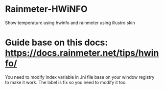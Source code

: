 # Rainmeter-HWiNFO
Show temperature using hwinfo and rainmeter using illustro skin

# Guide base on this docs: https://docs.rainmeter.net/tips/hwinfo/
You need to modify Index variable in .ini file base on your window registry to make it work.
The label is fix so you need to modify it too.
